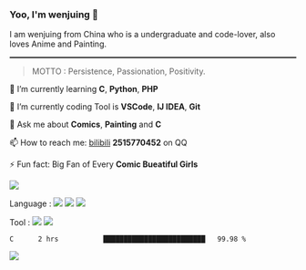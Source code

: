 ### Yoo, I'm wenjuing 👋

I am wenjuing from China who is a undergraduate and code-lover, also loves Anime and Painting.
<hr style="border:1px solid grey"/>

> MOTTO : Persistence, Passionation, Positivity.

🌱 I’m currently learning **C**, **Python**, **PHP**

🔭 I’m currently coding Tool is **VSCode**, **IJ IDEA**, **Git**

💬 Ask me about **Comics**, **Painting** and **C**

📫 How to reach me: [bilibili](https://space.bilibili.com/359881460) **2515770452** on QQ

⚡ Fun fact: Big Fan of Every **Comic Bueatiful Girls**

![](https://github-readme-stats.vercel.app/api?username=wenjuing&theme=vue-dark)

Language : ![](https://img.shields.io/badge/Code-C-informational?style=flat&logo=C&logoColor=white&color=a8b9cc)
![](https://img.shields.io/badge/Code-Python-informational?style=flat&logo=Python&logoColor=white&color=3776ab)
![](https://img.shields.io/badge/Code-PHP-informational?style=flat&logo=php&logoColor=white&color=777bb4)

Tool : ![](https://img.shields.io/badge/Editor-VScode-informational?style=flat&logo=Visual–Studio–Code&logoColor=white&color=007acc)
![](https://img.shields.io/badge/Editor-IntelliJIDEA-informational?style=flat&logo=<LOGO_NAME>&logoColor=white&color=000000)

<!--START_SECTION:waka-->
```text
C      2 hrs           █████████████████████████   99.98 % 
```
<!--END_SECTION:waka-->

![](https://visitor-badge.glitch.me/badge?page_id=wenjuing.readme)
